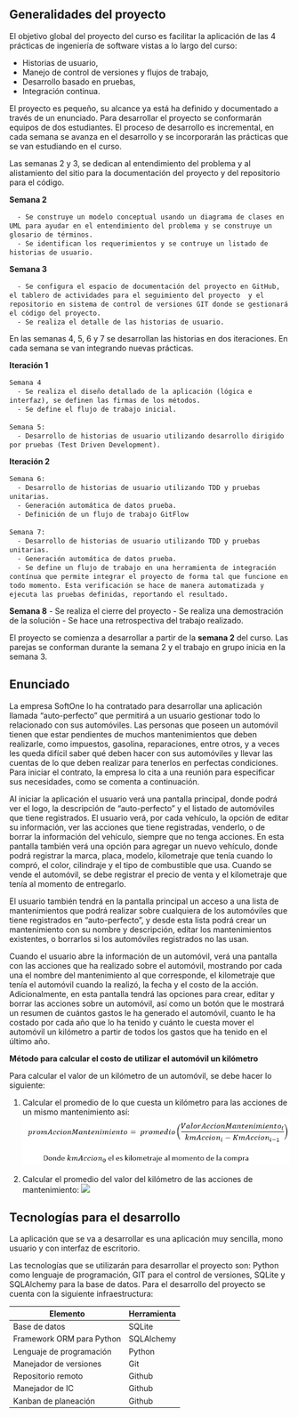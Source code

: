 ## Generalidades del proyecto

El objetivo global del proyecto del curso es facilitar la aplicación de las 4 prácticas de ingeniería de software vistas a lo largo del curso: 
* Historias de usuario, 
* Manejo de control de versiones y flujos de trabajo, 
* Desarrollo basado en pruebas,
* Integración continua. 

El proyecto es pequeño, su alcance ya está ha definido y documentado a través de un enunciado. Para desarrollar el proyecto se conformarán equipos de dos estudiantes. El proceso de desarrollo es incremental, en cada semana se avanza en el desarrollo y se incorporarán las prácticas que se van estudiando en el curso.

Las semanas 2 y 3, se dedican al entendimiento del problema y al alistamiento del sitio para la documentación del proyecto y del repositorio para el código.

**Semana 2**

      - Se construye un modelo conceptual usando un diagrama de clases en UML para ayudar en el entendimiento del problema y se construye un glosario de términos.
      - Se identifican los requerimientos y se contruye un listado de historias de usuario.
  
**Semana 3**

      - Se configura el espacio de documentación del proyecto en GitHub, el tablero de actividades para el seguimiento del proyecto  y el repositorio en sistema de control de versiones GIT donde se gestionará el código del proyecto.
      - Se realiza el detalle de las historias de usuario.
  
En las semanas 4, 5, 6 y 7 se desarrollan las historias en dos iteraciones. En cada semana se van integrando nuevas prácticas.

**Iteración 1** 
  
    Semana 4
      - Se realiza el diseño detallado de la aplicación (lógica e interfaz), se definen las firmas de los métodos. 
      - Se define el flujo de trabajo inicial.
  
    Semana 5:
      - Desarrollo de historias de usuario utilizando desarrollo dirigido por pruebas (Test Driven Development).

**Iteración 2**

    Semana 6:
      - Desarrollo de historias de usuario utilizando TDD y pruebas unitarias.
      - Generación automática de datos prueba.
      - Definición de un flujo de trabajo GitFlow
  
    Semana 7:  
      - Desarrollo de historias de usuario utilizando TDD y pruebas unitarias.
      - Generación automática de datos prueba.
      - Se define un flujo de trabajo en una herramienta de integración contínua que permite integrar el proyecto de forma tal que funcione en todo momento. Esta verificación se hace de manera automatizada y ejecuta las pruebas definidas, reportando el resultado.


**Semana 8**
      - Se realiza el cierre del proyecto
      - Se realiza una demostración de la solución
      - Se hace una retrospectiva del trabajo realizado. 


El proyecto se comienza a desarrollar a partir de la **semana 2** del curso. Las parejas se conforman durante la semana 2 y el trabajo en grupo inicia en la semana 3.


## Enunciado

La empresa SoftOne lo ha contratado para desarrollar una aplicación llamada “auto-perfecto” que permitirá a un usuario gestionar todo lo relacionado con sus automóviles. Las personas que poseen un automóvil tienen que estar pendientes de muchos mantenimientos que deben realizarle, como impuestos, gasolina, reparaciones, entre otros, y a veces les queda difícil saber qué deben hacer con sus automóviles y llevar las cuentas de lo que deben realizar para tenerlos en perfectas condiciones. Para iniciar el contrato, la empresa lo cita a una reunión para especificar sus necesidades, como se comenta a continuación.

Al iniciar la aplicación el usuario verá una pantalla principal, donde podrá ver el logo, la descripción de “auto-perfecto” y el listado de automóviles que tiene registrados. El usuario verá, por cada vehículo, la opción de editar su información, ver las acciones que tiene registradas, venderlo, o de borrar la información del vehículo, siempre que no tenga acciones. En esta pantalla también verá una opción para agregar un nuevo vehículo, donde podrá registrar la marca, placa, modelo, kilometraje que tenía cuando lo compró, el color, cilindraje y el tipo de combustible que usa. Cuando se vende el automóvil, se debe registrar el precio de venta y el kilometraje que tenía al momento de entregarlo.

El usuario también tendrá en la pantalla principal un acceso a una lista de mantenimientos que podrá realizar sobre cualquiera de los automóviles que tiene registrados en “auto-perfecto”, y desde esta lista podrá crear un mantenimiento con su nombre y descripción, editar los mantenimientos existentes, o borrarlos si los automóviles registrados no las usan.

Cuando el usuario abre la información de un automóvil, verá una pantalla con las acciones que ha realizado sobre el automóvil, mostrando por cada una el nombre del mantenimiento al que corresponde, el kilometraje que tenía el automóvil cuando la realizó, la fecha y el costo de la acción. Adicionalmente, en esta pantalla tendrá las opciones para crear, editar y borrar las acciones sobre un automóvil, así como un botón que le mostrará un resumen de cuántos gastos le ha generado el automóvil, cuanto le ha costado por cada año que lo ha tenido y cuánto le cuesta mover el automóvil un kilómetro a partir de todos los gastos que ha tenido en el último año.


**Método para calcular el costo de utilizar el automóvil un kilómetro**

Para calcular el valor de un kilómetro de un automóvil, se debe hacer lo siguiente:

1.	Calcular el promedio de lo que cuesta un kilómetro para las acciones de un mismo mantenimiento así:
![](assets/images/proyecto/autoperfecto/formula_mantenimientos.png)

2.	Calcular el promedio del valor del kilómetro de las acciones de mantenimiento:
![](assets/images/proyecto/apuestas/formula_kilometro.png)

## Tecnologías para el desarrollo 

La aplicación que se va a desarrollar es una aplicación muy sencilla, mono usuario y con interfaz de escritorio. 

Las tecnologías que se utilizarán para desarrollar el proyecto son: Python como lenguaje de programación, GIT para el control de versiones, SQLite y SQLAlchemy para la base de datos. Para el desarrollo del proyecto se cuenta con la siguiente infraestructura:


| Elemento                  | Herramienta |
| ------------------------- | ----------- |
| Base de datos             | SQLite     |
| Framework ORM para Python | SQLAlchemy  |
| Lenguaje de programación  | Python      |
| Manejador de versiones    | Git         |
| Repositorio remoto        | Github      |
| Manejador de IC           | Github      |
| Kanban de planeación      | Github      |


